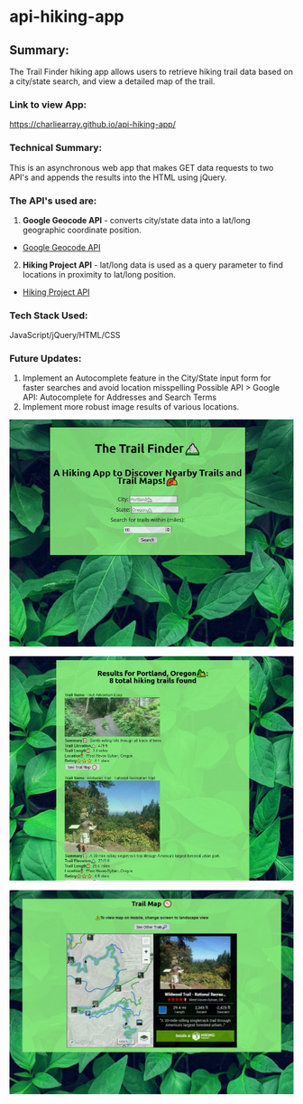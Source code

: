 # api-hiking-app

## Summary: 
The Trail Finder hiking app allows users to retrieve hiking trail data based on a city/state search, and view a detailed map of the trail. 

### Link to view App:
https://charliearray.github.io/api-hiking-app/

### Technical Summary: 
This is an asynchronous web app that makes GET data requests to two API's and appends the results into the HTML using jQuery. 
### The API's used are: 
1. **Google Geocode API** - converts city/state data into a lat/long geographic coordinate position.

- [Google Geocode API](https://developers.google.com/maps/documentation/geocoding/overview)

2. **Hiking Project API** - lat/long data is used as a query parameter to find locations in proximity to lat/long position.

- [Hiking Project API](https://www.hikingproject.com/data)

### Tech Stack Used: 
JavaScript/jQuery/HTML/CSS

### Future Updates: 
1. Implement an Autocomplete feature in the City/State input form for faster searches and avoid location misspelling
   Possible API > Google API: Autocomplete for Addresses and Search Terms
2. Implement more robust image results of various locations.

![GitHub Logo](/images/trail-overview.JPG)

![GitHub Logo](/images/results-overview.JPG)

![GitHub Logo](/images/map-overview.JPG)


